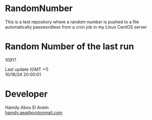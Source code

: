 # RandomNumber    
This is a test repository where a random number is pushed to a file automatically passwordless from a cron job in my Linux CentOS server    
# Random Number of the last run   
10917
      
Last update (GMT +1)    
10/18/24 20:00:01
# Developer    
Hamdy Abou El Anein   
hamdy.aea@protonmail.com
